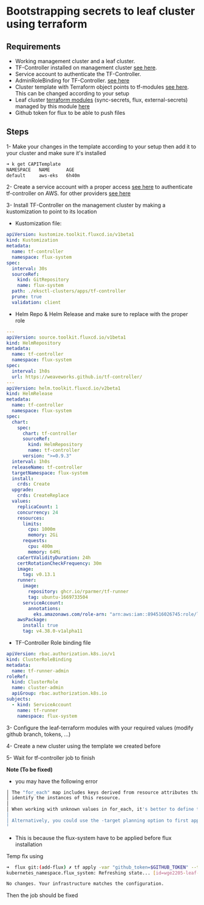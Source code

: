 # Bootstrapping secrets to leaf cluster using terraform

## Requirements

- Working management cluster and a leaf cluster.
- TF-Controller installed on management cluster [see here](./tf-controller/release.yaml).
- Service account to authenticate the TF-Controller.
- AdminRoleBinding for TF-Controller. [see here](./tf-controller/rolebinding.yaml)
- Cluster template with Terraform object points to tf-modules [see here](./aws-eks.yaml). This can be changed according to your setup
- Leaf cluster [terraform modules](./tf-modules/main.tf) (sync-secrets, flux, external-secrets) managed by this module [here](./tf-modules/main.tf)
- Github token for flux to be able to push files

## Steps

1- Make your changes in the template according to your setup then add it to your cluster and make sure it's installed

```bash
➜ k get CAPITemplate
NAMESPACE   NAME      AGE
default     aws-eks   6h40m

```

2- Create a service account with a proper access [see here](https://docs.gitops.weave.works/docs/terraform/aws-eks/) to authenticate tf-controller on AWS. for other providers [see here](https://developer.hashicorp.com/terraform/tutorials/kubernetes)

3- Install TF-Controller on the management cluster by making a kustomization to point to its location

- Kustomization file:

```yaml
apiVersion: kustomize.toolkit.fluxcd.io/v1beta1
kind: Kustomization
metadata:
  name: tf-controller
  namespace: flux-system
spec:
  interval: 30s
  sourceRef:
    kind: GitRepository
    name: flux-system
  path: ./eksctl-clusters/apps/tf-controller
  prune: true
  validation: client
```

- Helm Repo & Helm Release and make sure to replace with the proper role

```yaml
---
apiVersion: source.toolkit.fluxcd.io/v1beta1
kind: HelmRepository
metadata:
  name: tf-controller
  namespace: flux-system
spec:
  interval: 1h0s
  url: https://weaveworks.github.io/tf-controller/
---
apiVersion: helm.toolkit.fluxcd.io/v2beta1
kind: HelmRelease
metadata:
  name: tf-controller
  namespace: flux-system
spec:
  chart:
    spec:
      chart: tf-controller
      sourceRef:
        kind: HelmRepository
        name: tf-controller
      version: ">=0.9.3"
  interval: 1h0s
  releaseName: tf-controller
  targetNamespace: flux-system
  install:
    crds: Create
  upgrade:
    crds: CreateReplace
  values:
    replicaCount: 1
    concurrency: 24
    resources:
      limits:
        cpu: 1000m
        memory: 2Gi
      requests:
        cpu: 400m
        memory: 64Mi
    caCertValidityDuration: 24h
    certRotationCheckFrequency: 30m
    image:
      tag: v0.13.1
    runner:
      image:
        repository: ghcr.io/rparmer/tf-runner
        tag: ubuntu-1669733504
      serviceAccount:
        annotations:
          eks.amazonaws.com/role-arn: "arn:aws:iam::894516026745:role/leaf-tf-controller" # TODO: replace with your role
    awsPackage:
      install: true
      tag: v4.38.0-v1alpha11
```

- TF-Controller Role binding file

```yaml
apiVersion: rbac.authorization.k8s.io/v1
kind: ClusterRoleBinding
metadata:
  name: tf-runner-admin
roleRef:
  kind: ClusterRole
  name: cluster-admin
  apiGroup: rbac.authorization.k8s.io
subjects:
  - kind: ServiceAccount
    name: tf-runner
    namespace: flux-system
```

3- Configure the leaf-terraform modules with your required values (modify github branch, tokens, ...)

4- Create a new cluster using the template we created before

5- Wait for tf-controller job to finish

**Note (To be fixed)**

- you may have the following error

```bash
│ The "for_each" map includes keys derived from resource attributes that cannot be determined until apply, and so Terraform cannot determine the full set of keys that will
│ identify the instances of this resource.
│
│ When working with unknown values in for_each, it's better to define the map keys statically in your configuration and place apply-time results only in the map values.
│
│ Alternatively, you could use the -target planning option to first apply only the resources that the for_each value depends on, and then apply a second time to fully converge.
╵
```

- This is because the flux-system have to be applied before flux installation

Temp fix using

```bash
➜  flux git:(add-flux) ✗ tf apply -var "github_token=$GITHUB_TOKEN" --target=kubernetes_namespace.flux_system                                                          <aws:sts>
kubernetes_namespace.flux_system: Refreshing state... [id=wge2205-leaf-flux-system]

No changes. Your infrastructure matches the configuration.
```

Then the job should be fixed
